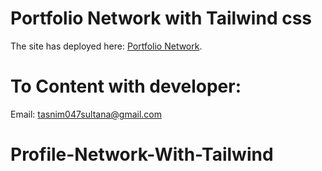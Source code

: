 # Portfolio Network with Tailwind css


The site has deployed here: [Portfolio Network](https://musing-wright-477c19.netlify.app/).




# To Content with developer:
Email: tasnim047sultana@gmail.com


# Profile-Network-With-Tailwind
